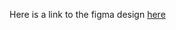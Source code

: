 Here is a link to the figma design [here](https://www.figma.com/proto/lSxA5aiYuM0mP843CT743Y/ChatUi?page-id=0%3A1&node-id=7-11&viewport=704%2C243%2C0.87&t=K2SQYwD2TjVizLW9-1&scaling=scale-down-width&content-scaling=fixed)
